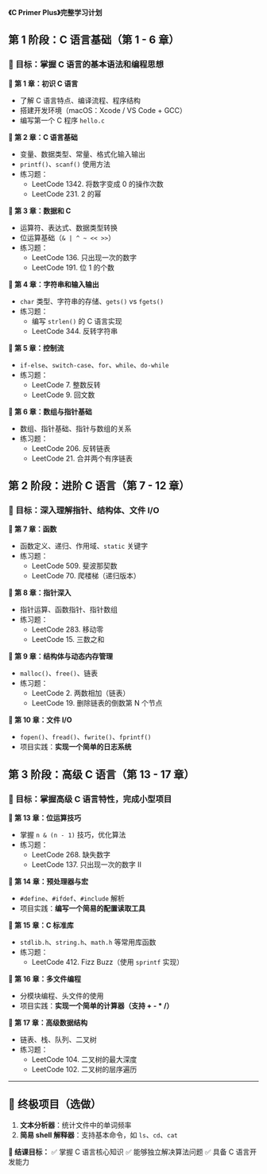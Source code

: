 **《C Primer Plus》完整学习计划**

## **第 1 阶段：C 语言基础（第 1 - 6 章）**
### **📌 目标：掌握 C 语言的基本语法和编程思想**
**🔹 第 1 章：初识 C 语言**
- 了解 C 语言特点、编译流程、程序结构
- 搭建开发环境（macOS：Xcode / VS Code + GCC）
- 编写第一个 C 程序 `hello.c`

**🔹 第 2 章：C 语言基础**
- 变量、数据类型、常量、格式化输入输出
- `printf()`、`scanf()` 使用方法
- 练习题：
  - LeetCode 1342. 将数字变成 0 的操作次数
  - LeetCode 231. 2 的幂

**🔹 第 3 章：数据和 C**
- 运算符、表达式、数据类型转换
- 位运算基础（`& | ^ ~ << >>`）
- 练习题：
  - LeetCode 136. 只出现一次的数字
  - LeetCode 191. 位 1 的个数

**🔹 第 4 章：字符串和输入输出**
- `char` 类型、字符串的存储、`gets()` vs `fgets()`
- 练习题：
  - 编写 `strlen()` 的 C 语言实现
  - LeetCode 344. 反转字符串

**🔹 第 5 章：控制流**
- `if-else`、`switch-case`、`for`、`while`、`do-while`
- 练习题：
  - LeetCode 7. 整数反转
  - LeetCode 9. 回文数

**🔹 第 6 章：数组与指针基础**
- 数组、指针基础、指针与数组的关系
- 练习题：
  - LeetCode 206. 反转链表
  - LeetCode 21. 合并两个有序链表

## **第 2 阶段：进阶 C 语言（第 7 - 12 章）**
### **📌 目标：深入理解指针、结构体、文件 I/O**
**🔹 第 7 章：函数**
- 函数定义、递归、作用域、`static` 关键字
- 练习题：
  - LeetCode 509. 斐波那契数
  - LeetCode 70. 爬楼梯（递归版本）

**🔹 第 8 章：指针深入**
- 指针运算、函数指针、指针数组
- 练习题：
  - LeetCode 283. 移动零
  - LeetCode 15. 三数之和

**🔹 第 9 章：结构体与动态内存管理**
- `malloc()`、`free()`、链表
- 练习题：
  - LeetCode 2. 两数相加（链表）
  - LeetCode 19. 删除链表的倒数第 N 个节点

**🔹 第 10 章：文件 I/O**
- `fopen()`、`fread()`、`fwrite()`、`fprintf()`
- 项目实践：**实现一个简单的日志系统**

## **第 3 阶段：高级 C 语言（第 13 - 17 章）**
### **📌 目标：掌握高级 C 语言特性，完成小型项目**
**🔹 第 13 章：位运算技巧**
- 掌握 `n & (n - 1)` 技巧，优化算法
- 练习题：
  - LeetCode 268. 缺失数字
  - LeetCode 137. 只出现一次的数字 II

**🔹 第 14 章：预处理器与宏**
- `#define`、`#ifdef`、`#include` 解析
- 项目实践：**编写一个简易的配置读取工具**

**🔹 第 15 章：C 标准库**
- `stdlib.h`、`string.h`、`math.h` 等常用库函数
- 练习题：
  - LeetCode 412. Fizz Buzz（使用 `sprintf` 实现）

**🔹 第 16 章：多文件编程**
- 分模块编程、头文件的使用
- 项目实践：**实现一个简单的计算器（支持 + - * /）**

**🔹 第 17 章：高级数据结构**
- 链表、栈、队列、二叉树
- 练习题：
  - LeetCode 104. 二叉树的最大深度
  - LeetCode 102. 二叉树的层序遍历

---

## **📌 终极项目（选做）**
1. **文本分析器**：统计文件中的单词频率
2. **简易 shell 解释器**：支持基本命令，如 `ls`、`cd`、`cat`

**🎯 结课目标：**
✅ 掌握 C 语言核心知识
✅ 能够独立解决算法问题
✅ 具备 C 语言开发能力
